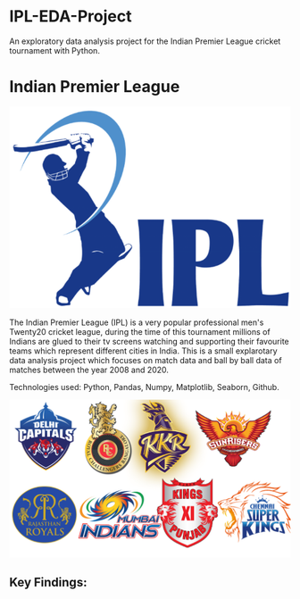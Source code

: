 # IPL-EDA-Project
An exploratory data analysis project for the Indian Premier League cricket tournament with Python.

# Indian Premier League
![](Images/ipllogo.png) 

The Indian Premier League (IPL) is a very popular professional men's Twenty20 cricket league, during the time of this tournament millions of Indians are glued to their tv screens watching and supporting their favourite teams which represent different cities in India. This is a small explarotary data analysis project which focuses on match data and ball by ball data of matches between the year 2008 and 2020.

Technologies used: Python, Pandas, Numpy, Matplotlib, Seaborn, Github.

![](Images/iplteamlogos.png)

## Key Findings:
